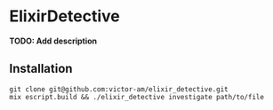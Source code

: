 # ElixirDetective

**TODO: Add description**

## Installation
```
git clone git@github.com:victor-am/elixir_detective.git
mix escript.build && ./elixir_detective investigate path/to/file
```
